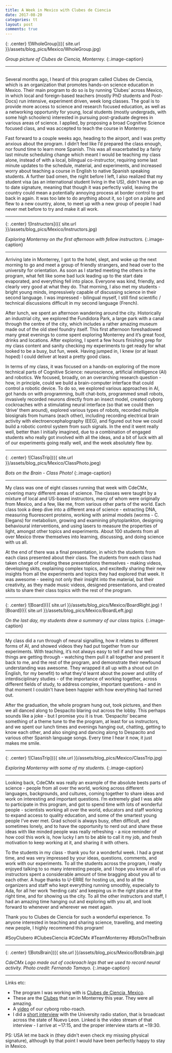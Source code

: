 ```yaml
---
title: A Week in Mexico with Clubes de Ciencia
date: 2017-08-20
categories: tt
layout: post
comments: true
---
```


{: .center}
![WholeGroup]({{ site.url }}/assets/blog_pics/Mexico/WholeGroup.jpg)

*Group picture of Clubes de Ciencia, Monterrey.*
{:.image-caption}

<hr>
<br>
Several months ago, I heard of this program called Clubes de Ciencia, which is an organization that promotes hands-on science education in Mexico. Their main program to do so is by running ’Clubes’ across Mexico, in which local and foreign-based teachers (mostly PhD students and Post-Docs) run intensive, experiment driven, week long classes. The goal is to provide more access to science and research focused education, as well as a networking opportunity for young, local students (mostly undergrads, with some high schoolers) interested in pursuing post-graduate degrees in various areas of science. I applied, by proposing a broad Cognitive Science focused class, and was accepted to teach the course in Monterrey.

Fast forward to a couple weeks ago, heading to the airport, and I was pretty anxious about the program. I didn’t feel like I’d prepared the class enough, nor found time to learn more Spanish. This was all exacerbated by a fairly last minute scheduling change which meant I would be teaching my class alone, instead of with a local, bilingual co-instructor, requiring some last minute updates to the schedule, material, and experiments, and increased worry about teaching a course in English to native Spanish speaking students. A further bad omen, the night before I left, I also realized that my student visa (as an international student living in the US), didn't have an up to date signature, meaning that though it was perfectly valid, leaving the country could mean a potentially annoying process at border control to get back in again. It was too late to do anything about it, so I got on a plane and flew to a new country, alone, to meet up with a new group of people I had never met before to try and make it all work.

<hr>
{: .center}
![Instructors]({{ site.url }}/assets/blog_pics/Mexico/Instructors.jpg)

*Exploring Monterrey on the first afternoon with fellow instructors.*
{:.image-caption}
<hr>

Arriving late in Monterrey, I got to the hotel, slept, and woke up the next morning to go and meet a group of friendly strangers, and head over to the university for orientation. As soon as I started meeting the others in the program, what felt like some bad luck leading up to the start date evaporated, and everything fell into place. Everyone was kind, friendly, and clearly very good at what they do. That morning, I also met my students - bright young minds, impressively capable of discussing science in their second language. I was impressed - bilingual myself, I still find scientific / technical discussions difficult in my second language (French).

After lunch, we spent an afternoon wandering around the city. Historically an industrial city, we explored the Fundidora Park, a large park with a canal through the centre of the city, which includes a rather amazing museum made out of the old steel foundry itself. This first afternoon foreshadowed many great evenings to come spent exploring Monterrey and it’s great food, drinks and locations. After exploring, I spent a few hours finishing prep for my class content and sanity checking my experiments to get ready for what looked to be a busy, but fun, week. Having jumped in, I knew (or at least hoped) I could deliver at least a pretty good class.

In terms of my class, it was focused on a hands-on exploring of the more technical parts of Cognitive Science: neuroscience, artificial intelligence (AI) and robotics. We focused, broadly, on an overarching research question -  how, in principle, could we build a brain-computer interface that could control a robotic device. To do so, we explored various approaches in AI, got hands on with programming, built chat-bots, programmed small robots, invasively recorded neurons directly from an insect model, created cyborg cockroaches with a stimulating neural interface (so that we could then ‘drive’ them around), explored various types of robots, recorded multiple biosignals from humans (each other), including recording electrical brain activity with electroencephalography (EEG), and figured out how we could build a robotic control system from such signals. In the end it went really well, better than I initially imagined, due to a combination of engaged students who really got involved with all the ideas, and a bit of luck with all of our experiments going really well, and the week absolutely flew by.

<hr>
{: .center}
![ClassTrip]({{ site.url }}/assets/blog_pics/Mexico/ClassPhoto.jpeg)

*Bots on the Brain - Class Photo!*
{:.image-caption}
<hr>

My class was one of eight classes running that week with CdeCMx, covering many different areas of science. The classes were taught by a mixture of local and US-based instructors, many of whom were originally from Mexico, and a few, like me, from various other parts of the world. Each class took a deep dive into a different area of science - extracting DNA, measuring fluorescent proteins, working with animal models (worms - C. Elegans) for metabolism, growing and examining phytoplankton, designing behavioural interventions, and using lasers to measure the properties of light, amongst other topics and experiments. About 100 students from all over Mexico threw themselves into learning, discussing, and doing science with us all.

At the end of there was a final presentation, in which the students from each class presented about their class. The students from each class had taken charge of creating these presentations themselves - making videos, developing skits, explaining complex topics, and excitedly sharing their new insights from all the experiments and topics they had explored that week. It was awesome - seeing not only their insight into the material, but their creativity, as they made music videos, designed presentations, and created skits to share their class topics with the rest of the program.

<hr>
{: .center}
![Board]({{ site.url }}/assets/blog_pics/Mexico/BoardRight.jpg)
![Board]({{ site.url }}/assets/blog_pics/Mexico/BoardLeft.jpg)

*On the last day, my students drew a summary of our class topics.*
{:.image-caption}
<hr>

My class did a run through of neural signalling, how it relates to different forms of AI, and showed videos they had put together from our experiments. With teaching, it’s not always easy to tell if and how well things are getting through - watching them pull it all together and present it back to me, and the rest of the program, and demonstrate their newfound understanding was awesome. They wrapped it all up with a shout out (in English, for my benefit) to what they'd learnt about the power and utility of interdisciplinary studies - of the importance of working together, across different fields of study, to address complex, important questions - and in that moment I couldn't have been happier with how everything had turned out.

After the graduation, the whole program hung out, took pictures, and then we all danced along to Despacito blaring out across the lobby. This perhaps sounds like a joke - but I promise you it is true. ‘Despacito’ became something of a theme tune to the the program, at least for us instructors, and we spent our lunch times and evenings hanging out, chatting, getting to know each other, and also singing and dancing along to Despacito and various other Spanish language songs. Every time I hear it now, it just makes me smile.

<hr>
{: .center}
![ClassTrip]({{ site.url }}/assets/blog_pics/Mexico/ClassTrip.jpg)

*Exploring Monterrey with some of my students.*
{:.image-caption}
<hr>

Looking back, CdeCMx was really an example of the absolute bests parts of science - people from all over the world, working across different languages, backgrounds, and cultures, coming together to share ideas and work on interesting and important questions. I’m extremely glad I was able to participate in this program, and got to spend time with lots of wonderful people - scientists working all over the world, educators and staff working to expand access to quality education, and some of the smartest young people I’ve ever met. Grad school is always busy, often difficult, and sometimes lonely, and to have the opportunity to nerd out and share these ideas with like minded people was really refreshing - a nice reminder of how cool this work is, how lucky I am to be able to call it my job, and fresh motivation to keep working at it, and sharing it with others.

To the students in my class - thank you for a wonderful week. I had a great time, and was very impressed by your ideas, questions, comments, and work with our experiments. To all the students across the program, I really enjoyed talking to so many interesting people, and I hope you know all of us instructors spent a considerable amount of time bragging about you all to each other. A huge thanks to U-ERRE for hosting us, and to all the organizers and staff who kept everything running smoothly, especially to Ada, for all her work ‘herding cats’ and keeping us in the right place at the right time, and for showing us the city. To all the other instructors and staff, I had an amazing time hanging out and exploring with you all, and look forward to whenever and wherever we meet again.

Thank you to Clubes de Ciencia for such a wonderful experience. To anyone interested in teaching and sharing science, travelling, and meeting new people, I highly recommend this program!

#SoyClubero #ClubesCiencia #CdeCMx #TeamMonterrey #BotsOnTheBrain

<hr>
{: .center}
![BotsBrain]({{ site.url }}/assets/blog_pics/Mexico/BotsBrain.jpg)

*CdeCMx Logo made out of cockroach legs that we used to record neural activity. Photo credit: Fernando Tamayo.*
{:.image-caption}
<hr>

Links etc:
- The program I was working with is [Clubes de Ciencia, Mexico](https://www.clubesdeciencia.mx).
- These are the [Clubes](https://www.clubesdeciencia.mx/estudiantes/clubes2017/#Monterrey) that ran in Monterrey this year. They were all amazing.
- A [video](https://www.facebook.com/clubesdecienciamx/videos/1965669790388582/) of our cyborg robo-roach.
- I did a [short interview](https://www.facebook.com/UERREradio/videos/921835311288115/) with the University radio station, that is broadcast across the state of Nuevo Leon. Linked is the video stream of that interview - I arrive at ~17:15, and the proper interview starts at ~19:30.

PS: USA let me back in (they didn't even check my missing physical signature), although by that point I would have been perfectly happy to stay in Mexico.

